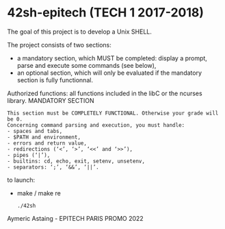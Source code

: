 # 42sh-epitech (TECH 1 2017-2018)

The goal of this project is to develop a Unix SHELL.

The project consists of two sections:
- a mandatory section, which MUST be completed: display a prompt, parse and execute some commands (see below),
- an optional section, which will only be evaluated if the mandatory section is fully functionnal.

Authorized functions: all functions included in the libC or the ncurses library.
MANDATORY SECTION
    
    This section must be COMPLETELY FUNCTIONAL. Otherwise your grade will be 0.
    Concerning command parsing and execution, you must handle:
    - spaces and tabs,
    - $PATH and environment,
    - errors and return value,
    - redirections (‘<’, ‘>’, ‘<<’ and ‘>>’),
    - pipes (‘|’),
    - builtins: cd, echo, exit, setenv, unsetenv,
    - separators: ‘;’, ‘&&’, ‘||’.

to launch:
- make / make re
      
      ./42sh

Aymeric Astaing - EPITECH PARIS PROMO 2022
